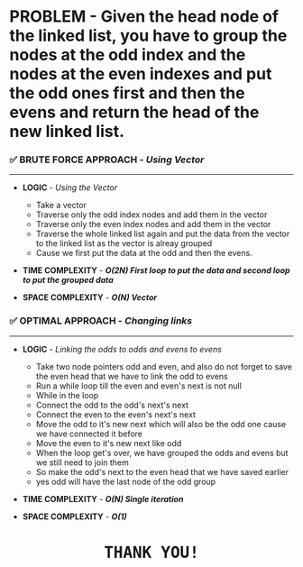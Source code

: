 # PROBLEM - Given the head node of the linked list, you have to group the nodes at the odd index and the nodes at the even indexes and put the odd ones first and then the evens and return the head of the new linked list.


### ✅ BRUTE FORCE APPROACH - *Using Vector*
---------------------------------------------
- **LOGIC** - *Using the Vector*
    - Take a vector
    - Traverse only the odd index nodes and add them in the vector
    - Traverse only the even index nodes and add them in the vector
    - Traverse the whole linked list again and put the data from the vector to the linked list as the vector is alreay grouped 
    - Cause we first put the data at the odd and then the evens.

- **TIME COMPLEXITY** - ***O(2N) First loop to put the data and second loop to put the grouped data***
- **SPACE COMPLEXITY** - ***O(N) Vector***

### ✅ OPTIMAL APPROACH - *Changing links*
---------------------------------------------------------------
- **LOGIC** - *Linking the odds to odds and evens to evens*
    - Take two node pointers odd and even, and also do not forget to save the even head that we have to link the odd to evens
    - Run a while loop till the even and even's next is not null
    - While in the loop
    - Connect the odd to the odd's next's next
    - Connect the even to the even's next's next
    - Move the odd to it's new next which will also be the odd one cause we have connected it before
    - Move the even to it's new next like odd
    - When the loop get's over, we have grouped the odds and evens but we still need to join them
    - So make the odd's next to the even head that we have saved earlier
    - yes odd will have the last node of the odd group

- **TIME COMPLEXITY** - ***O(N) Single iteration***
- **SPACE COMPLEXITY** - ***O(1)***

<div style="display: flexbox; text-align: center; font-family: monospace;">
    <h1>THANK YOU!</h1>
</div>